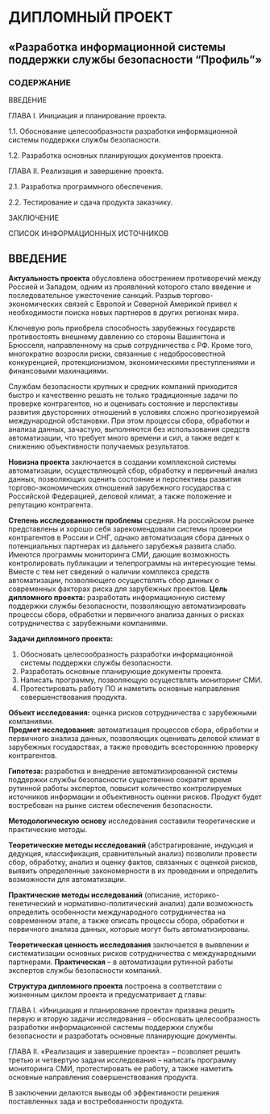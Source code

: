 # ДИПЛОМНЫЙ ПРОЕКТ 
## «Разработка информационной системы поддержки службы безопасности “Профиль”»

### СОДЕРЖАНИЕ

ВВЕДЕНИЕ

ГЛАВА I. Инициация и планирование проекта.	

1.1.	Обоснование целесообразности разработки информационной системы поддержки службы безопасности.	

1.2.	Разработка основных планирующих документов проекта.	

ГЛАВА II. Реализация и завершение проекта.	

2.1.	Разработка программного обеспечения.	

2.2.	Тестирование и сдача продукта заказчику.	

ЗАКЛЮЧЕНИЕ	

СПИСОК ИНФОРМАЦИОННЫХ ИСТОЧНИКОВ	

## ВВЕДЕНИЕ

**Актуальность проекта** обусловлена обострением противоречий между Россией и Западом, одним из проявлений которого стало 
введение и последовательное ужесточение санкций. Разрыв торгово-экономических связей с Европой и Северной Америкой привел 
к необходимости поиска новых партнеров в других регионах мира. 

Ключевую роль приобрела способность зарубежных государств противостоять внешнему давлению со стороны Вашингтона и Брюсселя, 
направленному на срыв сотрудничества с РФ. Кроме того, многократно возросли риски, связанные с недобросовестной 
конкуренцией, протекционизмом, экономическими преступлениями и финансовыми махинациями.

Службам безопасности крупных и средних компаний приходится быстро и качественно решать не только традиционные задачи 
по проверке контрагентов, но и оценивать состояние и перспективы развития двусторонних отношений в условиях сложно 
прогнозируемой международной обстановки. При этом процессы сбора, обработки и анализа данных, зачастую, выполняются без 
использования средств автоматизации, что требует много времени и сил, а также ведет к снижению объективности получаемых 
результатов. 

**Новизна проекта** заключается в создании комплексной системы автоматизации, осуществляющей сбор, обработку и первичный
анализ данных, позволяющих оценить состояние и перспективы развития торгово-экономических отношений зарубежного 
государства с Российской Федерацией, деловой климат, а также положение и репутацию контрагента. 

**Степень исследованности проблемы** средняя. На российском рынке представлены и хорошо себя зарекомендовали системы 
проверки контрагентов в России и СНГ, однако автоматизация сбора данных о потенциальных партнерах из дальнего зарубежья 
развита слабо. Имеются программы мониторинга СМИ, дающие возможность контролировать публикации и телепрограммы 
на интересующие темы. Вместе с тем нет сведений о наличии комплекса средств автоматизации, позволяющего осуществлять 
сбор данных о современных факторах риска для зарубежных проектов. 
**Цель дипломного проекта:** разработать информационную систему поддержки службы безопасности, позволяющую 
автоматизировать процессы сбора, обработки и первичного анализа данных о рисках сотрудничества с зарубежными компаниями. 

**Задачи дипломного проекта:**
1.	Обосновать целесообразность разработки информационной системы поддержки службы безопасности.
2.	Разработать основные планирующие документы проекта. 
3.	Написать программу, позволяющую осуществлять мониторинг СМИ. 
4.	Протестировать работу ПО и наметить основные направления совершенствования продукта.   

**Объект исследования:** оценка рисков сотрудничества с зарубежными компаниями.  
**Предмет исследования:** автоматизация процессов сбора, обработки и первичного анализа данных, позволяющих оценивать 
деловой климат в зарубежных государствах, а также проводить всестороннюю проверку контрагентов. 

**Гипотеза:** разработка и внедрение автоматизированной системы поддержки службы безопасности существенно сократит время 
рутинной работы экспертов, повысит количество контролируемых источников информации и объективность оценки рисков. 
Продукт будет востребован на рынке систем обеспечения безопасности.

**Методологическую основу** исследования составили теоретические и практические методы. 

**Теоретические методы исследований** (абстрагирование, индукция и дедукция, классификация, сравнительный анализ) 
позволили провести сбор, обработку, анализ и оценку фактов, связанных с оценкой рисков, выявить определенные 
закономерности в их проведении и определить возможности для автоматизации. 

**Практические методы исследований** (описание, историко-генетический и нормативно-политический анализ) дали возможность 
определить особенности международного сотрудничества на современном этапе, а также описать процессы сбора, обработки 
и первичного анализа данных, которые могут быть автоматизированы. 

**Теоретическая ценность исследования** заключается в выявлении и систематизации основных рисков сотрудничества 
с международными партнерами. 
**Практическая** – в автоматизации рутинной работы экспертов службы безопасности компаний. 

**Структура дипломного проекта** построена в соответствии с жизненным циклом проекта и предусматривает д главы:

ГЛАВА I. «Инициация и планирование проекта» призвана решить первую и вторую задачи исследования – обосновать 
целесообразность разработки информационной системы поддержки службы безопасности и разработать основные планирующие 
документы.

ГЛАВА II. «Реализация и завершение проекта» – позволяет решить третью и четвертую задачи исследования – написать 
программу мониторинга СМИ, протестировать ее работу, а также наметить основные направления совершенствования продукта. 

В заключении делаются выводы об эффективности решения поставленных зада и востребованности продукта.

